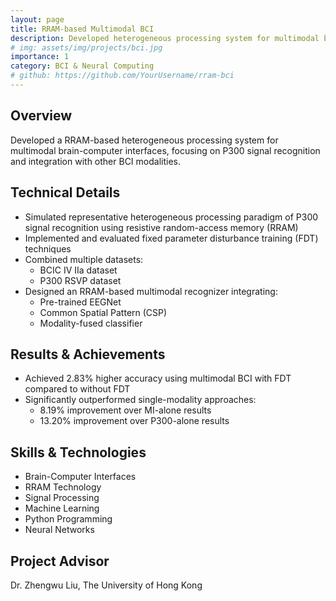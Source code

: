 ```yaml
---
layout: page
title: RRAM-based Multimodal BCI
description: Developed heterogeneous processing system for multimodal brain-computer interfaces using RRAM technology
# img: assets/img/projects/bci.jpg
importance: 1
category: BCI & Neural Computing
# github: https://github.com/YourUsername/rram-bci
---
```


## Overview

Developed a RRAM-based heterogeneous processing system for multimodal brain-computer interfaces, focusing on P300 signal recognition and integration with other BCI modalities.

<!-- ## Links

<div class="repositories d-flex flex-wrap flex-md-row flex-column justify-content-between align-items-center">
  <div class="repo p-2">
    <h5 class="font-weight-bold text">GitHub Repository</h5>
    <a href="https://github.com/YourUsername/rram-bci" target="_blank">
      <i class="fab fa-github"></i> RRAM-based Multimodal BCI
    </a> -->
  <!-- </div>
  <div class="repo p-2">
    <h5 class="font-weight-bold text">Project Documentation</h5>
    <a href="path_to_documentation" target="_blank">
      <i class="fas fa-book"></i> Technical Documentation
    </a>
  </div>
</div> -->


<!-- ## Project Demo

<div class="row">
    <div class="col-sm mt-3 mt-md-0">
        {% include figure.liquid path="assets/img/projects/rram_bci/gameplay.jpg" title="Gameplay Screenshot" class="img-fluid rounded z-depth-1" %}
    </div>
</div>
<div class="caption">
    Screenshot of the Crazy Arcade game running on FPGA, showing the multiplayer interface and bomb mechanics.
</div>

<div class="row">
    <div class="col-sm-6 mt-3 mt-md-0">
        {% include figure.liquid path="assets/img/projects/fpga_game/system_architecture.jpg" class="img-fluid rounded z-depth-1" %}
    </div>
    <div class="col-sm-6 mt-3 mt-md-0">
        {% include figure.liquid path="assets/img/projects/fpga_game/fpga_setup.jpg" class="img-fluid rounded z-depth-1" %}
    </div>
</div>
<div class="caption">
    Left: System architecture diagram showing the integration of various components. Right: Physical FPGA setup with VGA display and keyboard input.
</div> -->


## Technical Details

- Simulated representative heterogeneous processing paradigm of P300 signal recognition using resistive random-access memory (RRAM)
- Implemented and evaluated fixed parameter disturbance training (FDT) techniques
- Combined multiple datasets:
  - BCIC IV IIa dataset
  - P300 RSVP dataset
- Designed an RRAM-based multimodal recognizer integrating:
  - Pre-trained EEGNet
  - Common Spatial Pattern (CSP)
  - Modality-fused classifier

## Results & Achievements

- Achieved 2.83% higher accuracy using multimodal BCI with FDT compared to without FDT
- Significantly outperformed single-modality approaches:
  - 8.19% improvement over MI-alone results
  - 13.20% improvement over P300-alone results

## Skills & Technologies

- Brain-Computer Interfaces
- RRAM Technology
- Signal Processing
- Machine Learning
- Python Programming
- Neural Networks

## Project Advisor
Dr. Zhengwu Liu, The University of Hong Kong 

<!-- <div class="row">
    <div class="col-sm mt-3 mt-md-0">
        {% include video.liquid path="assets/video/projects/your_project/video.mp4" 
                              class="img-fluid rounded z-depth-1" %}
    </div>
</div>
<div class="caption">
    视频说明文字
</div>  -->